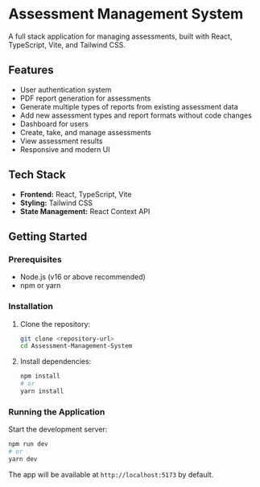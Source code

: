 # Assessment Management System

A full stack application for managing assessments, built with React, TypeScript, Vite, and Tailwind CSS.

## Features
- User authentication system
- PDF report generation for assessments
- Generate multiple types of reports from existing assessment data
- Add new assessment types and report formats without code changes
- Dashboard for users
- Create, take, and manage assessments
- View assessment results
- Responsive and modern UI

## Tech Stack
- **Frontend:** React, TypeScript, Vite
- **Styling:** Tailwind CSS
- **State Management:** React Context API

## Getting Started

### Prerequisites
- Node.js (v16 or above recommended)
- npm or yarn

### Installation
1. Clone the repository:
   ```sh
   git clone <repository-url>
   cd Assessment-Management-System
   ```
2. Install dependencies:
   ```sh
   npm install
   # or
   yarn install
   ```

### Running the Application
Start the development server:
```sh
npm run dev
# or
yarn dev
```
The app will be available at `http://localhost:5173` by default.
